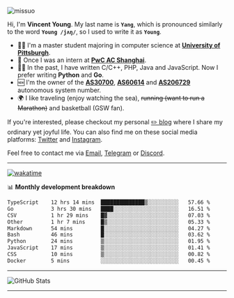 <p align="left"> <img src="https://komarev.com/ghpvc/?username=missuo&label=Profile%20views&color=0e75b6&style=flat" alt="missuo" /> </p>


Hi, I'm **Vincent Young**. My last name is **`Yang`**, which is pronounced similarly to the word **`Young /jʌŋ/`**, so I used to write it as **`Young`**. 

-  👨‍🎓 I'm a master student majoring in computer science at [**University of Pittsburgh**](https://www.pitt.edu).
-  💼 Once I was an intern at **[PwC AC Shanghai](https://www.linkedin.com/company/pwc-ac-shanghai/)**.
-  👨‍💻 In the past, I have written C/C++, PHP, Java and JavaScript. Now I prefer writing **Python** and **Go**.
-  🆕 I'm the owner of the **[AS30700](https://bgp.tools/as/30700)**, **[AS60614](https://bgp.tools/as/60614)** and **[AS206729](https://bgp.tools/as/206729)** autonomous system number.
-  🌍 I like traveling (enjoy watching the sea), ~~running (want to run a Marathon)~~ and basketball (GSW fan).

If you're interested, please checkout my personal [✏️ blog](https://missuo.me/) where I share my ordinary yet joyful life. You can also find me on these social media platforms: [Twitter](https://twitter.com/m1ssuo) and [Instagram](https://www.instagram.com/missuo.me).

Feel free to contact me via <a href="mailto:me@owo.nz">Email</a>, [Telegram](https://t.me/missuo) or [Discord](https://discordapp.com/users/missuo#7448).

-------

[![wakatime](https://wakatime.com/badge/user/c13cd961-40ca-417a-afb6-1f9ea8ac295c.svg)](https://wakatime.com/@missuo)

📊 **Monthly development breakdown**
<!--START_SECTION:waka-->

```txt
TypeScript    12 hrs 14 mins  ██████████████▒░░░░░░░░░░   57.66 %
Go            3 hrs 30 mins   ████░░░░░░░░░░░░░░░░░░░░░   16.51 %
CSV           1 hr 29 mins    █▓░░░░░░░░░░░░░░░░░░░░░░░   07.03 %
Other         1 hr 7 mins     █▒░░░░░░░░░░░░░░░░░░░░░░░   05.33 %
Markdown      54 mins         █░░░░░░░░░░░░░░░░░░░░░░░░   04.27 %
Bash          46 mins         █░░░░░░░░░░░░░░░░░░░░░░░░   03.62 %
Python        24 mins         ▒░░░░░░░░░░░░░░░░░░░░░░░░   01.95 %
JavaScript    17 mins         ▒░░░░░░░░░░░░░░░░░░░░░░░░   01.41 %
CSS           10 mins         ▒░░░░░░░░░░░░░░░░░░░░░░░░   00.82 %
Docker        5 mins          ░░░░░░░░░░░░░░░░░░░░░░░░░   00.45 %
```

<!--END_SECTION:waka-->

-------

![GitHub Stats](https://github-readme-stats-opal-alpha-76.vercel.app/api?username=missuo&show_icons=true&theme=transparent)

-------


